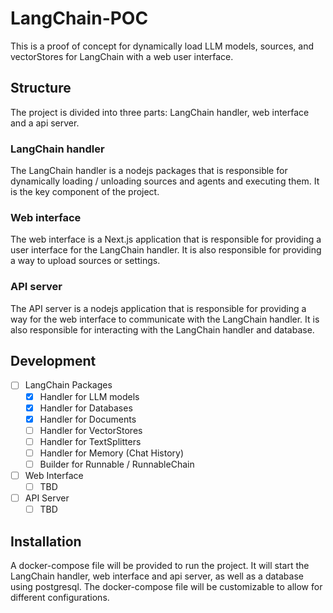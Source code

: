 # LangChain-POC

This is a proof of concept for dynamically load LLM models, sources, and vectorStores for LangChain with a web user interface.

## Structure

The project is divided into three parts: LangChain handler, web interface and a api server.

### LangChain handler

The LangChain handler is a nodejs packages that is responsible for dynamically loading / unloading sources and agents and executing them. It is the key component of the project.

### Web interface

The web interface is a Next.js application that is responsible for providing a user interface for the LangChain handler. It is also responsible for providing a way to upload sources or settings.

### API server

The API server is a nodejs application that is responsible for providing a way for the web interface to communicate with the LangChain handler. It is also responsible for interacting with the LangChain handler and database.

## Development

- [ ] LangChain Packages
  - [x] Handler for LLM models
  - [x] Handler for Databases
  - [x] Handler for Documents
  - [ ] Handler for VectorStores
  - [ ] Handler for TextSplitters
  - [ ] Handler for Memory (Chat History)
  - [ ] Builder for Runnable / RunnableChain
- [ ] Web Interface
  - [ ] TBD
- [ ] API Server
  - [ ] TBD

## Installation

A docker-compose file will be provided to run the project. It will start the LangChain handler, web interface and api server, as well as a database using postgresql. The docker-compose file will be customizable to allow for different configurations.

